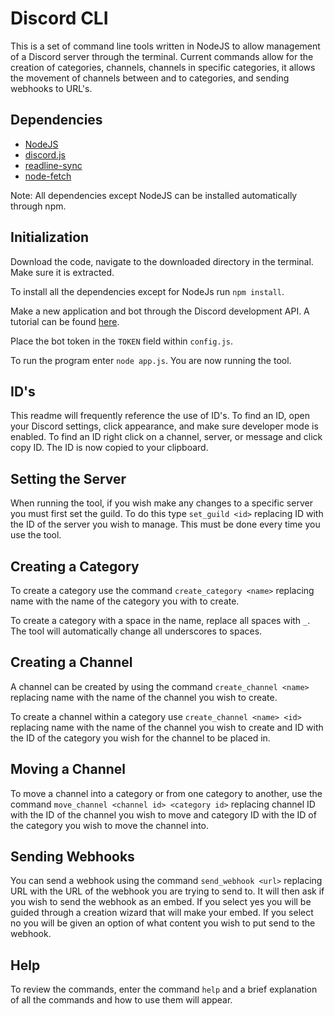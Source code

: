 # Discord CLI
This is a set of command line tools written in NodeJS to allow management of a Discord server through the terminal. Current commands allow for the creation of categories, channels, channels in specific categories, it allows the movement of channels between and to categories, and sending webhooks to URL's.
## Dependencies

 - [NodeJS](https://nodejs.org/)
 - [discord.js](https://discord.js.org/)
 - [readline-sync](https://www.npmjs.com/package/readline-sync)
 - [node-fetch](https://www.npmjs.com/package/node-fetch)

Note: All dependencies except NodeJS can be installed automatically through npm.

## Initialization
Download the code, navigate to the downloaded directory in the terminal. Make sure it is extracted.

To install all the dependencies except for NodeJs run `npm install`.

Make a new application and bot through the Discord development API. A tutorial can be found [here](https://discordpy.readthedocs.io/en/latest/discord.html).

Place the bot token in the `TOKEN` field within `config.js`.

To run the program enter `node app.js`. You are now running the tool.

## ID's
This readme will frequently reference the use of ID's. To find an ID, open your Discord settings, click appearance, and make sure developer mode is enabled. To find an ID right click on a channel, server, or message and click copy ID. The ID is now copied to your clipboard.

## Setting the Server
When running the tool, if you wish make any changes to a specific server you must first set the guild. To do this type `set_guild <id>` replacing ID with the ID of the server you wish to manage. This must be done every time you use the tool.

## Creating a Category
To create a category use the command `create_category <name>` replacing name with the name of the category you with to create.

To create a category with a space in the name, replace all spaces with `_`. The tool will automatically change all underscores to spaces.

## Creating a Channel
A channel can be created by using the command `create_channel <name>` replacing name with the name of the channel you wish to create.

To create a channel within a category use `create_channel <name> <id>` replacing name with the name of the channel you wish to create and ID with the ID of the category you wish for the channel to be placed in.

## Moving a Channel
To move a channel into a category or from one category to another, use the command `move_channel <channel id> <category id>` replacing channel ID with the ID of the channel you wish to move and category ID with the ID of the category you wish to move the channel into.

## Sending Webhooks
You can send a webhook using the command `send_webhook <url>` replacing URL with the URL of the webhook you are trying to send to. It will then ask if you wish to send the webhook as an embed. If you select yes you will be guided through a creation wizard that will make your embed. If you select no you will be given an option of what content you wish to put send to the webhook.

## Help
To review the commands, enter the command `help` and a brief explanation of all the commands and how to use them will appear.